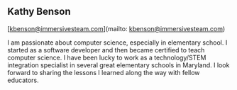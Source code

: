 ## Kathy Benson

[kbenson@immersivesteam.com](mailto: kbenson@immersivesteam.com)

I am passionate about computer science, especially in elementary school.  I started as a software developer and then became certified to teach computer science. I have been lucky to work as a technology/STEM integration specialist in several great elementary schools in Maryland.  I look forward to sharing the lessons I learned along the way with fellow educators.
